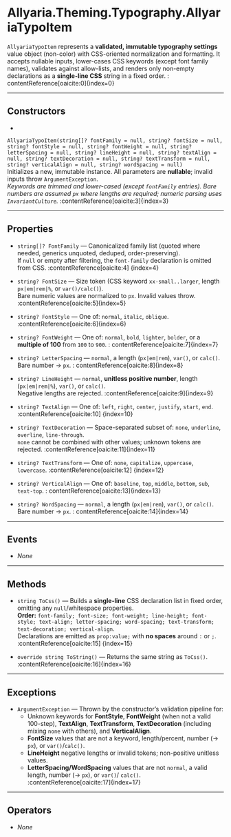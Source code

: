 # Allyaria.Theming.Typography.AllyariaTypoItem

`AllyariaTypoItem` represents a **validated, immutable typography settings** value object (non-color) with CSS-oriented
normalization and formatting. It accepts nullable inputs, lower-cases CSS keywords (except font family names), validates
against allow-lists, and renders only non-empty declarations as a **single-line CSS** string in a fixed order. :
contentReference[oaicite:0]{index=0}

---

## Constructors

*

`AllyariaTypoItem(string[]? fontFamily = null, string? fontSize = null, string? fontStyle = null, string? fontWeight = null, string? letterSpacing = null, string? lineHeight = null, string? textAlign = null, string? textDecoration = null, string? textTransform = null, string? verticalAlign = null, string? wordSpacing = null)`  
Initializes a new, immutable instance. All parameters are **nullable**; invalid inputs throw `ArgumentException`.  
*Keywords are trimmed and lower-cased (except `fontFamily` entries). Bare numbers are assumed `px` where lengths are
required; numeric parsing uses `InvariantCulture`.* :contentReference[oaicite:3]{index=3}

---

## Properties

* `string[]? FontFamily` — Canonicalized family list (quoted where needed, generics unquoted, deduped,
  order-preserving).  
  If `null` or empty after filtering, the `font-family` declaration is omitted from CSS. :contentReference[oaicite:4]
  {index=4}

* `string? FontSize` — Size token (CSS keyword `xx-small..larger`, length `px|em|rem|%`, or `var()/calc()`).  
  Bare numeric values are normalized to `px`. Invalid values throw. :contentReference[oaicite:5]{index=5}

* `string? FontStyle` — One of: `normal`, `italic`, `oblique`. :contentReference[oaicite:6]{index=6}

* `string? FontWeight` — One of: `normal`, `bold`, `lighter`, `bolder`, or a **multiple of 100** from `100` to `900`. :
  contentReference[oaicite:7]{index=7}

* `string? LetterSpacing` — `normal`, a length (`px|em|rem`), `var()`, or `calc()`. Bare number → `px`. :
  contentReference[oaicite:8]{index=8}

* `string? LineHeight` — `normal`, **unitless positive number**, length (`px|em|rem|%`), `var()`, or `calc()`.  
  Negative lengths are rejected. :contentReference[oaicite:9]{index=9}

* `string? TextAlign` — One of: `left`, `right`, `center`, `justify`, `start`, `end`. :contentReference[oaicite:10]
  {index=10}

* `string? TextDecoration` — Space-separated subset of: `none`, `underline`, `overline`, `line-through`.  
  `none` cannot be combined with other values; unknown tokens are rejected. :contentReference[oaicite:11]{index=11}

* `string? TextTransform` — One of: `none`, `capitalize`, `uppercase`, `lowercase`. :contentReference[oaicite:12]
  {index=12}

* `string? VerticalAlign` — One of: `baseline`, `top`, `middle`, `bottom`, `sub`, `text-top`. :
  contentReference[oaicite:13]{index=13}

* `string? WordSpacing` — `normal`, a length (`px|em|rem`), `var()`, or `calc()`. Bare number → `px`. :
  contentReference[oaicite:14]{index=14}

---

## Events

* *None*

---

## Methods

* `string ToCss()` — Builds a **single-line** CSS declaration list in fixed order, omitting any `null`/whitespace
  properties.  
  **Order:**
  `font-family; font-size; font-weight; line-height; font-style; text-align; letter-spacing; word-spacing; text-transform; text-decoration; vertical-align`.  
  Declarations are emitted as `prop:value;` with **no spaces** around `:` or `;`. :contentReference[oaicite:15]
  {index=15}

* `override string ToString()` — Returns the same string as `ToCss()`. :contentReference[oaicite:16]{index=16}

---

## Exceptions

* `ArgumentException` — Thrown by the constructor’s validation pipeline for:
    - Unknown keywords for **FontStyle**, **FontWeight** (when not a valid 100-step), **TextAlign**, **TextTransform**,
      **TextDecoration** (including mixing `none` with others), and **VerticalAlign**.
    - **FontSize** values that are not a keyword, length/percent, number (→ `px`), or `var()`/`calc()`.
    - **LineHeight** negative lengths or invalid tokens; non-positive unitless values.
    - **LetterSpacing/WordSpacing** values that are not `normal`, a valid length, number (→ `px`), or `var()`/
      `calc()`. :contentReference[oaicite:17]{index=17}

---

## Operators

* *None*
